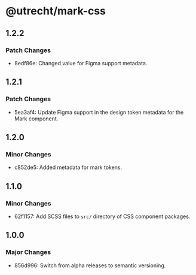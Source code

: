 # @utrecht/mark-css

## 1.2.2

### Patch Changes

- 8edf86e: Changed value for Figma support metadata.

## 1.2.1

### Patch Changes

- 5ea3af4: Update Figma support in the design token metadata for the Mark component.

## 1.2.0

### Minor Changes

- c852de5: Added metadata for mark tokens.

## 1.1.0

### Minor Changes

- 62f1157: Add SCSS files to `src/` directory of CSS component packages.

## 1.0.0

### Major Changes

- 856d996: Switch from alpha releases to semantic versioning.

